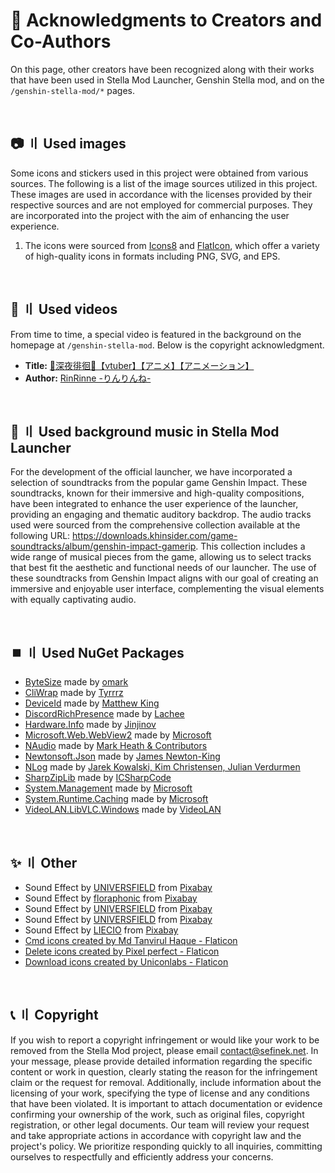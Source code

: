 <!-- [[> SEO
###### Number: 3.5

###### Title: Credits - Stella Mod Documentation
###### Description: Find answers to frequently asked questions about the Genshin Stella Mod, including UID, bans, modding, and account security. Learn how to use the mod responsibly and protect your privacy
###### Tags: genshin stella mod, modding, fps unlocker, reshade, genshin impact, gaming mods, visual enhancements, gaming experience, uid, bans, privacy, account security, two-factor authentication, telemetry, cheating, game modifications, custom shaders, mod compatibility, mod optimization, modding community, game performance, graphics enhancements, online gaming, cheater reporting, fair gaming, game rules, mod guidelines, modding safety, mod repository, modder support, modding resources, game hacking, gaming ethics, online security, mod development, fps improvement, game stability, privacy protection, modding tips, modding risks
###### Canonical: /genshin-stella-mod/docs?page=credits
]]> -->

# 🤎 Acknowledgments to Creators and Co-Authors <!-- {#credits} -->
On this page, other creators have been recognized along with their works that have been used in Stella Mod Launcher, Genshin Stella mod, and on the `/genshin-stella-mod/*` pages.

<br>

## 📷 〢 Used images <!-- {#images} -->
Some icons and stickers used in this project were obtained from various sources. The following is a list of the image sources utilized in this project. These images are used in accordance with the licenses provided by their respective sources and are not employed for commercial purposes. They are incorporated into the project with the aim of enhancing the user experience.

1. The icons were sourced from <a href="https://icons8.com" target="_blank">Icons8</a> and <a href="https://www.flaticon.com" target="_blank">FlatIcon</a>, which offer a variety of high-quality icons in formats including PNG, SVG, and EPS.

<br>

## 🎥 〢 Used videos <!-- {#vides} -->
From time to time, a special video is featured in the background on the homepage at `/genshin-stella-mod`. Below is the copyright acknowledgment.
- **Title:** [🖤深夜徘徊🖤【vtuber】【アニメ】【アニメーション】](https://www.youtube.com/watch?v=qvJ8uJLEDzY)
- **Author:** [RinRinne -りんりんね-](https://www.youtube.com/@RinRinne39)

<br>

## 🍰 〢 Used background music in Stella Mod Launcher <!-- {#bg-music-in-sml} -->
For the development of the official launcher, we have incorporated a selection of soundtracks from the popular game Genshin Impact.
These soundtracks, known for their immersive and high-quality compositions, have been integrated to enhance the user experience of the launcher, providing an engaging and thematic auditory backdrop.
The audio tracks used were sourced from the comprehensive collection available at the following URL: https://downloads.khinsider.com/game-soundtracks/album/genshin-impact-gamerip.
This collection includes a wide range of musical pieces from the game, allowing us to select tracks that best fit the aesthetic and functional needs of our launcher.
The use of these soundtracks from Genshin Impact aligns with our goal of creating an immersive and enjoyable user interface, complementing the visual elements with equally captivating audio.

<br>

## ⏹️ 〢 Used NuGet Packages <!-- {#used-nuget-packages} -->
- [ByteSize](https://www.nuget.org/packages/ByteSize) made by [omark](https://github.com/omar)
- [CliWrap](https://www.nuget.org/packages/CliWrap) made by [Tyrrrz](https://github.com/Tyrrrz)
- [DeviceId](https://github.com/MatthewKing/DeviceId) made by [Matthew King](https://github.com/MatthewKing)
- [DiscordRichPresence](https://www.nuget.org/packages/DiscordRichPresence) made by [Lachee](https://github.com/Lachee)
- [Hardware.Info](https://github.com/Jinjinov/Hardware.Info) made by [Jinjinov](https://github.com/Jinjinov)
- [Microsoft.Web.WebView2](https://www.nuget.org/packages/Microsoft.Web.WebView2) made by [Microsoft](https://www.nuget.org/profiles/Microsoft)
- [NAudio](https://github.com/naudio/NAudio) made by [Mark Heath & Contributors](https://github.com/naudio)
- [Newtonsoft.Json](https://www.nuget.org/packages/Newtonsoft.Json) made by [James Newton-King](https://github.com/JamesNK)
- [NLog](https://www.nuget.org/packages/NLog) made by [Jarek Kowalski, Kim Christensen, Julian Verdurmen](https://github.com/NLog)
- [SharpZipLib](https://github.com/icsharpcode/SharpZipLib) made by [ICSharpCode](https://github.com/icsharpcode)
- [System.Management](https://github.com/dotnet/runtime) made by [Microsoft](https://www.nuget.org/profiles/Microsoft)
- [System.Runtime.Caching](https://www.nuget.org/packages/System.Runtime.Caching) made by [Microsoft](https://www.nuget.org/profiles/Microsoft)
- [VideoLAN.LibVLC.Windows](https://code.videolan.org/videolan/libvlc-nuget) made by [VideoLAN](https://www.nuget.org/profiles/videolan)

<br>

## ✨ 〢 Other <!-- {#other} -->
- Sound Effect by <a href="https://pixabay.com/pl/users/universfield-28281460/?utm_source=link-attribution&utm_medium=referral&utm_campaign=music&utm_content=147358" target="_blank">UNIVERSFIELD</a> from <a href="https://pixabay.com/sound-effects//?utm_source=link-attribution&utm_medium=referral&utm_campaign=music&utm_content=147358" target="_blank">Pixabay</a>
- Sound Effect by <a href="https://pixabay.com/pl/users/floraphonic-38928062/?utm_source=link-attribution&utm_medium=referral&utm_campaign=music&utm_content=188165" target="_blank">floraphonic</a> from <a href="https://pixabay.com/sound-effects//?utm_source=link-attribution&utm_medium=referral&utm_campaign=music&utm_content=188165" target="_blank">Pixabay</a>
- Sound Effect by <a href="https://pixabay.com/pl/users/universfield-28281460/?utm_source=link-attribution&utm_medium=referral&utm_campaign=music&utm_content=131917" target="_blank">UNIVERSFIELD</a> from <a href="https://pixabay.com//?utm_source=link-attribution&utm_medium=referral&utm_campaign=music&utm_content=131917" target="_blank">Pixabay</a>
- Sound Effect by <a href="https://pixabay.com/pl/users/universfield-28281460/?utm_source=link-attribution&utm_medium=referral&utm_campaign=music&utm_content=152477" target="_blank">UNIVERSFIELD</a> from <a href="https://pixabay.com//?utm_source=link-attribution&utm_medium=referral&utm_campaign=music&utm_content=152477" target="_blank">Pixabay</a>
- Sound Effect by <a href="https://pixabay.com/pl/users/liecio-3298866/?utm_source=link-attribution&utm_medium=referral&utm_campaign=music&utm_content=190019" target="_blank">LIECIO</a> from <a href="https://pixabay.com//?utm_source=link-attribution&utm_medium=referral&utm_campaign=music&utm_content=190019" target="_blank">Pixabay</a>
- <a href="https://www.flaticon.com/free-icons/cmd" title="cmd icons" target="_blank">Cmd icons created by Md Tanvirul Haque - Flaticon</a>
- <a href="https://www.flaticon.com/free-icons/delete" title="delete icons" target="_blank">Delete icons created by Pixel perfect - Flaticon</a>
- <a href="https://www.flaticon.com/free-icons/download" title="download icons" target="_blank">Download icons created by Uniconlabs - Flaticon</a>

<br>

## 📞 〢 Copyright <!-- {#copyright} -->
If you wish to report a copyright infringement or would like your work to be removed from the Stella Mod project, please email <a href="mailto:&#99;&#111;&#110;&#116;&#97;&#99;&#116;&#64;&#115;&#101;&#102;&#105;&#110;&#101;&#107;&#46;&#110;&#101;&#116;?subject=Genshin%20Stella%20Mod:%20Copyright%20Infringement%20Report">&#99;&#111;&#110;&#116;&#97;&#99;&#116;&#64;&#115;&#101;&#102;&#105;&#110;&#101;&#107;&#46;&#110;&#101;&#116;</a>.
In your message, please provide detailed information regarding the specific content or work in question, clearly stating the reason for the infringement claim or the request for removal.
Additionally, include information about the licensing of your work, specifying the type of license and any conditions that have been violated.
It is important to attach documentation or evidence confirming your ownership of the work, such as original files, copyright registration, or other legal documents.
Our team will review your request and take appropriate actions in accordance with copyright law and the project's policy.
We prioritize responding quickly to all inquiries, committing ourselves to respectfully and efficiently address your concerns.